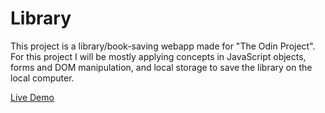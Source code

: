 # Library

This project is a library/book-saving webapp made for "The Odin Project". For this project I will be mostly applying concepts in JavaScript objects, forms and DOM manipulation, and local storage to save the library on the local computer.

[Live Demo](https://ehrelevant.github.io/library/)
